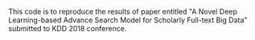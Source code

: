 This code is to reproduce the results of paper entitled "A Novel Deep Learning-based Advance Search Model for Scholarly Full-text Big Data" submitted to KDD 2018 conference.
